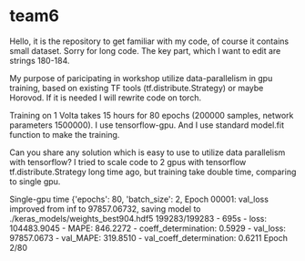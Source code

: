 # team6

Hello, it is the repository to get familiar with my code, of course it contains small dataset.
Sorry for long code.
The key part, which I want to edit are strings 180-184.

My purpose of paricipating in workshop utilize data-parallelism in gpu training, based on existing TF tools (tf.distribute.Strategy) or maybe Horovod. 
If it is needed I will rewrite code on torch.

Training on 1 Volta takes 15 hours for 80 epochs (200000 samples, network parameters 1500000).
I use tensorflow-gpu. 
And I use standard model.fit function to make the training.

Can you share any solution which is easy to use to utilize data parallelism with tensorflow?
I tried to scale code to 2 gpus with tensorflow  tf.distribute.Strategy long time ago, but training take double time, comparing to single gpu.

Single-gpu time
{'epochs': 80, 'batch_size': 2,
Epoch 00001: val_loss improved from inf to 97857.06732, saving model to ./keras_models/weights_best904.hdf5
199283/199283 - 695s - loss: 104483.9045 - MAPE: 846.2272 - coeff_determination: 0.5929 - val_loss: 97857.0673 - val_MAPE: 319.8510 - val_coeff_determination: 0.6211
Epoch 2/80
